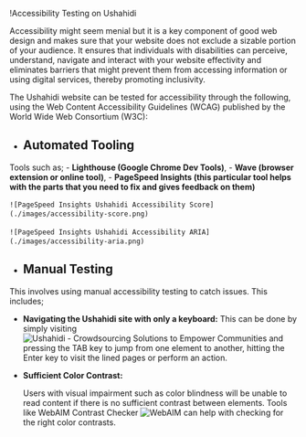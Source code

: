 !Accessibility Testing on Ushahidi


Accessibility might seem menial but it is a key component of good web design and makes sure that your website does not exclude a sizable portion of your audience. It ensures that individuals with disabilities can perceive, understand, navigate and interact with your website effectivity and eliminates barriers that might prevent them from accessing information or using digital services, thereby promoting inclusivity.

The Ushahidi website can be tested for accessibility through the following, using the Web Content Accessibility Guidelines (WCAG) published by the World Wide Web Consortium (W3C):
- ## Automated Tooling
Tools such as;
    - **Lighthouse (Google Chrome Dev Tools)**,
    - **Wave (browser extension or online tool)**,
    - **PageSpeed Insights (this particular tool helps with the parts that you need to fix and gives feedback on them)**

    ![PageSpeed Insights Ushahidi Accessibility Score](./images/accessibility-score.png)

    ![PageSpeed Insights Ushahidi Accessibility ARIA](./images/accessibility-aria.png)

- ## Manual Testing
This involves using manual accessibility testing to catch issues. This includes;

- **Navigating the Ushahidi site with only a keyboard:**
    This can be done by simply visiting ![Ushahidi - Crowdsourcing Solutions to Empower Communities](https://www.ushahidi.com/) and pressing the TAB key to jump from one element to another, hitting the Enter key to visit the lined pages or perform an action.


- **Sufficient Color Contrast:**

    Users with visual impairment such as color blindness will be unable to read content if there is no sufficient contrast between elements. Tools like WebAIM Contrast Checker ![WebAIM](https://webaim.org/resources/contrastchecker/) can help with checking for the right color contrasts.
    


